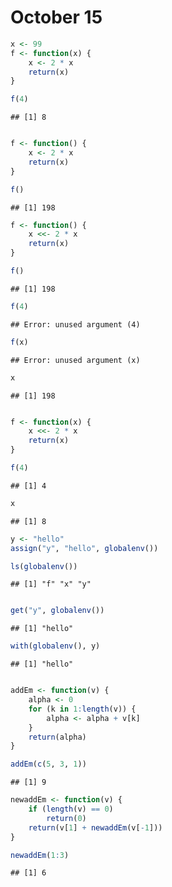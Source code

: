 October 15
===========


```r
x <- 99
f <- function(x) {
    x <- 2 * x
    return(x)
}

f(4)
```

```
## [1] 8
```

```r

f <- function() {
    x <- 2 * x
    return(x)
}

f()
```

```
## [1] 198
```



```r
f <- function() {
    x <<- 2 * x
    return(x)
}

f()
```

```
## [1] 198
```

```r
f(4)
```

```
## Error: unused argument (4)
```

```r
f(x)
```

```
## Error: unused argument (x)
```

```r
x
```

```
## [1] 198
```

```r

f <- function(x) {
    x <<- 2 * x
    return(x)
}

f(4)
```

```
## [1] 4
```

```r
x
```

```
## [1] 8
```



```r
y <- "hello"
assign("y", "hello", globalenv())

ls(globalenv())
```

```
## [1] "f" "x" "y"
```

```r

get("y", globalenv())
```

```
## [1] "hello"
```

```r
with(globalenv(), y)
```

```
## [1] "hello"
```





```r

addEm <- function(v) {
    alpha <- 0
    for (k in 1:length(v)) {
        alpha <- alpha + v[k]
    }
    return(alpha)
}

addEm(c(5, 3, 1))
```

```
## [1] 9
```



```r
newaddEm <- function(v) {
    if (length(v) == 0) 
        return(0)
    return(v[1] + newaddEm(v[-1]))
}

newaddEm(1:3)
```

```
## [1] 6
```


